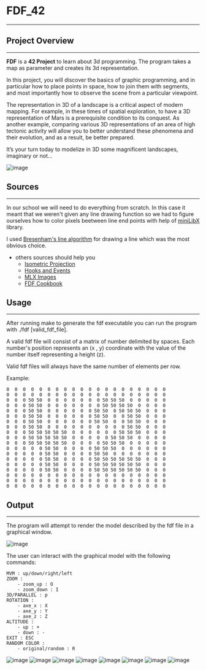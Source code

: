 # FDF_42
---
## Project Overview
---

**FDF** is a **42 Project** to learn about 3d programming. The program takes a map as parameter and creates its 3d representation.

In this project, you will discover the basics of graphic programming, and in particular
how to place points in space, how to join them with segments, and most importantly how
to observe the scene from a particular viewpoint.

The representation in 3D of a landscape is a critical aspect of modern mapping. For
example, in these times of spatial exploration, to have a 3D representation of Mars is a
prerequisite condition to its conquest. As another example, comparing various 3D representations of an area of high tectonic activity will allow you to better understand these
phenomena and their evolution, and as a result, be better prepared.

It’s your turn today to modelize in 3D some magnificent landscapes, imaginary or not...

![image](assets/mars.jpg)

## Sources
---
In our school we will need to do everything from scratch. In this case it meant that we weren't given any line drawing function so we had to figure ourselves how to color pixels beetween line end points with help of [miniLibX](https://aurelienbrabant.fr/blog/getting-started-with-the-minilibx) library. 

I used [Bresenham's line algorithm](https://en.wikipedia.org/wiki/Bresenham%27s_line_algorithm) for drawing a line which was the most obvious choice.

* others sources should help you
	* [Isometric Projection](http://www.gandraxa.com/isometric_projection.xml)
	* [Hooks and Events](https://harm-smits.github.io/42docs/libs/minilibx/events.html)
	* [MLX Images](https://github.com/keuhdall/images_example)
	* [FDF Cookbook](https://disk.yandex.ru/d/Y618wPWjYkOqXg)

## Usage
---
After running make to generate the fdf executable you can run the program with ./fdf [valid_fdf_file].

A valid fdf file will consist of a matrix of number delimited by spaces. Each number's position represents an (x , y) coordinate with the value of the number itself representing a height (z).

Valid fdf files will always have the same number of elements per row.

Example:

```0  0  0  0  0  0  0  0  0  0  0  0  0  0  0  0  0  0  0  0
0  0  0  0  0  0  0  0  0  0  0  0  0  0  0  0  0  0  0  0
0  0  0  0  0  0  0  0  0  0  0  0  0  0  0  0  0  0  0  0
0  0  0 50 50  0  0  0  0  0  0  0 50 50 50  0  0  0  0  0
0  0  0 50 50  0  0  0  0  0  0  0 50 50 50 50  0  0  0  0
0  0  0 50 50  0  0  0  0  0  0 50 50  0 50 50 50  0  0  0
0  0  0 50 50  0  0  0  0  0  0 50 50  0  0 50 50  0  0  0
0  0  0 50 50  0  0  0  0  0  0 50 50  0  0 50 50  0  0  0
0  0  0 50 50  0  0  0  0  0  0  0  0  0  0 50 50  0  0  0
0  0  0 50 50 50 50 50  0  0  0  0  0  0 50 50 50  0  0  0
0  0  0 50 50 50 50 50  0  0  0  0  0 50 50 50  0  0  0  0
0  0  0 50 50 50 50 50  0  0  0  0 50 50 50  0  0  0  0  0
0  0  0  0  0 50 50  0  0  0  0 50 50 50  0  0  0  0  0  0
0  0  0  0  0 50 50  0  0  0  0 50 50  0  0  0  0  0  0  0
0  0  0  0  0 50 50  0  0  0  0 50 50 50 50 50 50  0  0  0
0  0  0  0  0 50 50  0  0  0  0 50 50 50 50 50 50  0  0  0
0  0  0  0  0 50 50  0  0  0  0 50 50 50 50 50 50  0  0  0
0  0  0  0  0  0  0  0  0  0  0  0  0  0  0  0  0  0  0  0
0  0  0  0  0  0  0  0  0  0  0  0  0  0  0  0  0  0  0  0
0  0  0  0  0  0  0  0  0  0  0  0  0  0  0  0  0  0  0  0
```

## Output
---

The program will attempt to render the model described by the fdf file in a graphical window.

![image](assets/42.jpg)

The user can interact with the graphical model with the following commands:

```
MVM : up/down/right/left
ZOOM : 
	- zoom_up : O
	- zoom_down : I
3D/PARALLEL : p
ROTATION :
	- axe_x : X
	- axe_y : Y
	- axe_z : Z
ALTITUDE :
	- up : +
	- down : -
EXIT : ESC
RANDOM COLOR :
	- original/random : R
```

![image](assets/42_color.jpg)
![image](assets/pyramid2.jpg)
![image](assets/pyramid.jpg)
![image](assets/fracto_zoom.jpg)
![image](assets/fracto.jpg)
![image](assets/t1.jpg)
![image](assets/fracto_2D.jpg)
![image](assets/julia_2D.jpg)
